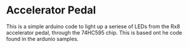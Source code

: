 # Accelerator Pedal
This is a simple arduino code to light up a seriese of LEDs from the Rx8 accelerator pedal, through the 74HC595 chip.
This is based ont he code found in the ardunio samples.

